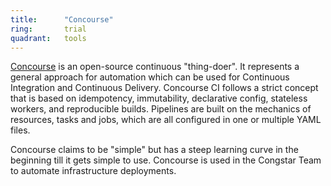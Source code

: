 ```yaml
---
title:      "Concourse"
ring:       trial
quadrant:   tools
---
```


[Concourse](https://concourse-ci.org/) is an open-source continuous "thing-doer".
It represents a general approach for automation which can be used for Continuous Integration and Continuous Delivery.
Concourse CI follows a strict concept that is based on idempotency, immutability, declarative config, stateless workers, and reproducible builds.
Pipelines are built on the mechanics of resources, tasks and jobs, which are all configured in one or multiple YAML files.

Concourse claims to be "simple" but has a steep learning curve in the beginning till it gets simple to use. 
Concourse is used in the Congstar Team to automate infrastructure deployments.
